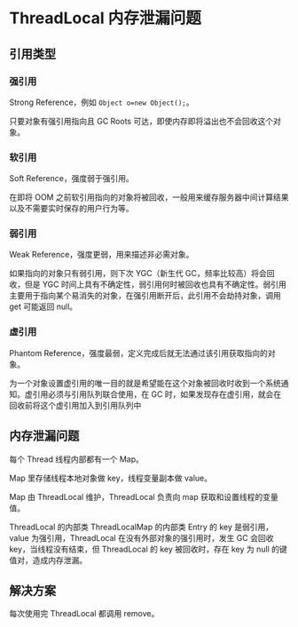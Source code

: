 # ThreadLocal 内存泄漏问题

## 引用类型

### 强引用

Strong Reference，例如 `Object o=new Object();`。

只要对象有强引用指向且 GC Roots 可达，即使内存即将溢出也不会回收这个对象。

### 软引用

Soft Reference，强度弱于强引用。

在即将 OOM 之前软引用指向的对象将被回收，一般用来缓存服务器中间计算结果以及不需要实时保存的用户行为等。

### 弱引用

Weak Reference，强度更弱，用来描述非必需对象。

如果指向的对象只有弱引用，则下次 YGC（新生代 GC，频率比较高）将会回收，但是 YGC 时间上具有不确定性，弱引用何时被回收也具有不确定性。弱引用主要用于指向某个易消失的对象，在强引用断开后，此引用不会劫持对象，调用 get 可能返回 null。

### 虚引用

Phantom Reference，强度最弱，定义完成后就无法通过该引用获取指向的对象。

为一个对象设置虚引用的唯一目的就是希望能在这个对象被回收时收到一个系统通知。虚引用必须与引用队列联合使用，在 GC 时，如果发现存在虚引用，就会在回收前将这个虚引用加入到引用队列中

## 内存泄漏问题

每个 Thread 线程内部都有一个 Map。

Map 里存储线程本地对象做 key，线程变量副本做 value。

Map 由 ThreadLocal 维护，ThreadLocal 负责向 map 获取和设置线程的变量值。

ThreadLocal 的内部类 ThreadLocalMap 的内部类 Entry 的 key 是弱引用，value 为强引用，ThreadLocal 在没有外部对象的强引用时，发生 GC 会回收 key，当线程没有结束，但 ThreadLocal 的 key 被回收时，存在 key 为 null 的键值对，造成内存泄漏。

## 解决方案

每次使用完 ThreadLocal 都调用 remove。
